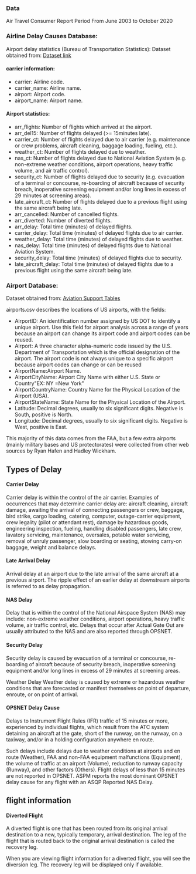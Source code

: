 ### Data


Air Travel Consumer Report Period From June 2003 to October 2020 

### Airline Delay Causes Database:

Airport delay statistics (Bureau of Transportation Statistics):
Dataset obtained from: [Dataset link](https://www.transtats.bts.gov/OT_Delay/OT_DelayCause1.asp)

#### carrier information:

* carrier: Airline code.
* carrier_name: Airline name.
* airport: Airport code.
* airport_name: Airport name.

#### Airport statistics:

* arr_flights: Number of flights which arrived at the airport.
* arr_del15: Number of flights delayed (>= 15minutes late).
* carrier_ct: Number of flights delayed due to air carrier (e.g. maintenance or crew problems, aircraft cleaning, baggage loading, fueling, etc.).
* weather_ct: Number of flights delayed due to weather.
* nas_ct: Number of flights delayed due to National Aviation System (e.g. non-extreme weather conditions, airport operations, heavy traffic volume, and air traffic control).
* security_ct: Number of flights delayed due to security (e.g. evacuation of a terminal or concourse, re-boarding of aircraft because of security breach, inoperative screening equipment and/or long lines in excess of 29 minutes at screening areas).
* late_aircraft_ct: Number of flights delayed due to a previous flight using the same aircraft being late.
* arr_cancelled: Number of cancelled flights.
* arr_diverted: Number of diverted flights.
* arr_delay: Total time (minutes) of delayed flights.
* carrier_delay: Total time (minutes) of delayed flights due to air carrier.
* weather_delay: Total time (minutes) of delayed flights due to weather.
* nas_delay: Total time (minutes) of delayed flights due to National Aviation System.
* security_delay: Total time (minutes) of delayed flights due to security.
* late_aircraft_delay: Total time (minutes) of delayed flights due to a previous flight using the same aircraft being late.

### Airport Database:

Dataset obtained from:
[Aviation Support Tables](https://www.transtats.bts.gov/databases.asp?Mode_ID=1&Mode_Desc=Aviation&Subject_ID2=0)

airports.csv describes the locations of US airports, with the fields:

* AirportID: An identification number assigned by US DOT to identify a unique airport. Use this field for airport analysis across a range of years because an airport can change its airport code and airport codes can be reused.
* Airport: A three character alpha-numeric code issued by the U.S. Department of Transportation which is the official designation of the airport. The airport code is not always unique to a specific airport because airport codes can change or can be reused
* AirportName:Airport Name.
* AirportCityName: Airport City Name with either U.S. State or Country"EX: NY =New York"
* AirportCountryName: Country Name for the Physical Location of the Airport (USA).
* AirportStateName: State Name for the Physical Location of the Airport.
* Latitude: Decimal degrees, usually to six significant digits. Negative is South, positive is North.
* Longitude: Decimal degrees, usually to six significant digits. Negative is West, positive is East.

This majority of this data comes from the FAA, but a few extra airports (mainly military bases and US protectorates) were 
collected from other web sources by Ryan Hafen and Hadley Wickham.     


## Types of Delay

#### Carrier Delay

Carrier delay is within the control of the air carrier. Examples of occurrences that may determine carrier delay are: aircraft cleaning, aircraft damage, awaiting the arrival of connecting passengers or crew, baggage, bird strike, cargo loading, catering, computer, outage-carrier equipment, crew legality (pilot or attendant rest), damage by hazardous goods, engineering inspection, fueling, handling disabled passengers, late crew, lavatory servicing, maintenance, oversales, potable water servicing, removal of unruly passenger, slow boarding or seating, stowing carry-on baggage, weight and balance delays.

#### Late Arrival Delay

Arrival delay at an airport due to the late arrival of the same aircraft at a previous airport. The ripple effect of an earlier delay at downstream airports is referred to as delay propagation.

#### NAS Delay

Delay that is within the control of the National Airspace System (NAS) may include: non-extreme weather conditions, airport operations, heavy traffic volume, air traffic control, etc. Delays that occur after Actual Gate Out are usually attributed to the NAS and are also reported through OPSNET.

#### Security Delay

Security delay is caused by evacuation of a terminal or concourse, re-boarding of aircraft because of security breach, inoperative screening equipment and/or long lines in excess of 29 minutes at screening areas.

Weather Delay
Weather delay is caused by extreme or hazardous weather conditions that are forecasted or manifest themselves on point of departure, enroute, or on point of arrival.

#### OPSNET Delay Cause

Delays to Instrument Flight Rules (IFR) traffic of 15 minutes or more, experienced by individual flights, which result from the ATC system detaining an aircraft at the gate, short of the runway, on the runway, on a taxiway, and/or in a holding configuration anywhere en route.

Such delays include delays due to weather conditions at airports and en route (Weather), FAA and non-FAA equipment malfunctions (Equipment), the volume of traffic at an airport (Volume), reduction to runway capacity (Runway), and other factors (Others). Flight delays of less than 15 minutes are not reported in OPSNET. ASPM reports the most dominant OPSNET delay cause for any flight with an ASQP Reported NAS Delay.

## flight information

#### Diverted Flight

A diverted flight is one that has been routed from its original arrival destination to a new, typically temporary, arrival destination. The leg of the flight that is routed back to the original arrival destination is called the recovery leg.

When you are viewing flight information for a diverted flight, you will see the diversion leg. The recovery leg will be displayed only if available.
